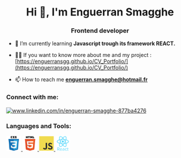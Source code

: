 <h1 align="center">Hi 👋, I'm Enguerran Smagghe</h1>
<h3 align="center">Frontend developer</h3>

- 🌱 I’m currently learning **Javascript trough its framework REACT.**

- 👨‍💻 If you want to know more about me and my project : [https://enguerransgg.github.io/CV_Portfolio/](https://enguerransgg.github.io/CV_Portfolio/)

- 📫 How to reach me **enguerran.smagghe@hotmail.fr**

<h3 align="left">Connect with me:</h3>
<p align="left">
<a href="https://linkedin.com/in/www.linkedin.com/in/enguerran-smagghe-877ba4276" target="blank"><img align="center" src="https://raw.githubusercontent.com/rahuldkjain/github-profile-readme-generator/master/src/images/icons/Social/linked-in-alt.svg" alt="www.linkedin.com/in/enguerran-smagghe-877ba4276" height="30" width="40" /></a>
</p>

<h3 align="left">Languages and Tools:</h3>
<p align="left"> <a href="https://www.w3schools.com/css/" target="_blank" rel="noreferrer"> <img src="https://raw.githubusercontent.com/devicons/devicon/master/icons/css3/css3-original-wordmark.svg" alt="css3" width="40" height="40"/> </a> <a href="https://www.w3.org/html/" target="_blank" rel="noreferrer"> <img src="https://raw.githubusercontent.com/devicons/devicon/master/icons/html5/html5-original-wordmark.svg" alt="html5" width="40" height="40"/> </a> <a href="https://developer.mozilla.org/en-US/docs/Web/JavaScript" target="_blank" rel="noreferrer"> <img src="https://raw.githubusercontent.com/devicons/devicon/master/icons/javascript/javascript-original.svg" alt="javascript" width="40" height="40"/> </a> <a href="https://reactjs.org/" target="_blank" rel="noreferrer"> <img src="https://raw.githubusercontent.com/devicons/devicon/master/icons/react/react-original-wordmark.svg" alt="react" width="40" height="40"/> </a> </p>
